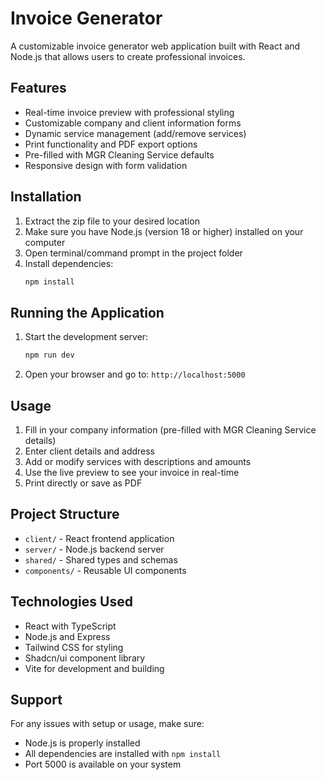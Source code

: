 # Invoice Generator

A customizable invoice generator web application built with React and Node.js that allows users to create professional invoices.

## Features

- Real-time invoice preview with professional styling
- Customizable company and client information forms
- Dynamic service management (add/remove services)
- Print functionality and PDF export options
- Pre-filled with MGR Cleaning Service defaults
- Responsive design with form validation

## Installation

1. Extract the zip file to your desired location
2. Make sure you have Node.js (version 18 or higher) installed on your computer
3. Open terminal/command prompt in the project folder
4. Install dependencies:
   ```bash
   npm install
   ```

## Running the Application

1. Start the development server:
   ```bash
   npm run dev
   ```
2. Open your browser and go to: `http://localhost:5000`

## Usage

1. Fill in your company information (pre-filled with MGR Cleaning Service details)
2. Enter client details and address
3. Add or modify services with descriptions and amounts
4. Use the live preview to see your invoice in real-time
5. Print directly or save as PDF

## Project Structure

- `client/` - React frontend application
- `server/` - Node.js backend server
- `shared/` - Shared types and schemas
- `components/` - Reusable UI components

## Technologies Used

- React with TypeScript
- Node.js and Express
- Tailwind CSS for styling
- Shadcn/ui component library
- Vite for development and building

## Support

For any issues with setup or usage, make sure:
- Node.js is properly installed
- All dependencies are installed with `npm install`
- Port 5000 is available on your system